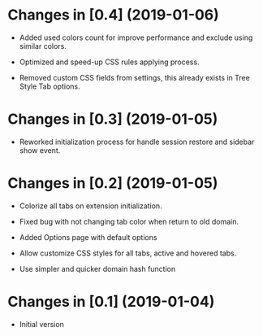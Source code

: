 Changes in [0.4] (2019-01-06)
============================================================================================

 * Added used colors count for improve performance and exclude using similar colors.

 * Optimized and speed-up CSS rules applying process.

 * Removed custom CSS fields from settings, this already exists in Tree Style Tab options.

Changes in [0.3] (2019-01-05)
============================================================================================

 * Reworked initialization process for handle session restore and sidebar show event.

Changes in [0.2] (2019-01-05)
============================================================================================

 * Colorize all tabs on extension initialization.
 
 * Fixed bug with not changing tab color when return to old domain.
 
 * Added Options page with default options

 * Allow customize CSS styles for all tabs, active and hovered tabs.

 * Use simpler and quicker domain hash function

Changes in [0.1] (2019-01-04)
======================================================================================================

 * Initial version
